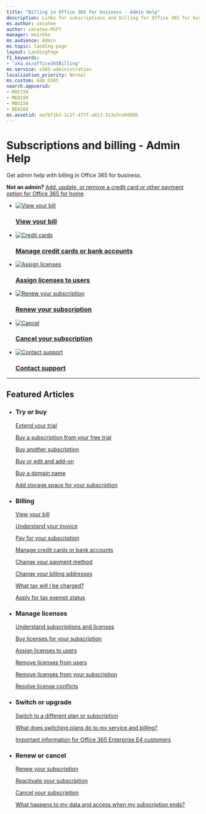 ```yaml
---
title: "Billing in Office 365 for business - Admin Help"
description: Links for subscriptions and billing for Office 365 for business
ms.author: cmcatee
author: cmcatee-MSFT
manager: mnirkhe
ms.audience: Admin
ms.topic: landing-page
layout: LandingPage
f1_keywords:
- 'aka.ms/office365Billing'
ms.service: o365-administration
localization_priority: Normal
ms.custom: Adm_O365
search.appverid:
- MOE150
- MED150
- MBS150
- BEA160
ms.assetid: ea7bf1b2-1c2f-477f-a813-313e3ce0d896
---
```


# Subscriptions and billing - Admin Help

Get admin help with billing in Office 365 for business.

**Not an admin?** [Add, update, or remove a credit card or other payment option for Office 365 for home](https://support.microsoft.com/help/4026594).

<ul class="panelContent cardsFTitle">
    <li>
        <a href="view-your-bill-or-invoice.md">
        <div class="cardSize">
            <div class="cardPadding">
                <div class="card">
                    <div class="cardImageOuter">
                        <div class="cardImage">
                            <img src="https://docs.microsoft.com/en-us/Office/media/icons/bill.svg" alt="View your bill" />
                        </div>
                    </div>
                    <div class="cardText">
                        <h3>View your bill</h3>
                    </div>
                </div>
            </div>
        </div>
        </a>
    </li>
    <li>
        <a href="add-update-or-remove-credit-card-or-bank-account.md">
        <div class="cardSize">
            <div class="cardPadding">
                <div class="card">
                    <div class="cardImageOuter">
                        <div class="cardImage">
                            <img src="https://docs.microsoft.com/en-us/office/media/icons/credit-card.svg" alt="Credit cards" />
                        </div>
                    </div>
                    <div class="cardText">
                        <h3>Manage credit cards or bank accounts</h3>
                    </div>
                </div>
            </div>
        </div>
        </a>
    </li>
    <li>
        <a href="assign-licenses-to-users.md">
        <div class="cardSize">
            <div class="cardPadding">
                <div class="card">
                    <div class="cardImageOuter">
                        <div class="cardImage">
                            <img src="https://docs.microsoft.com/en-us/office/media/icons/users-people.svg" alt="Assign licenses" />
                        </div>
                    </div>
                    <div class="cardText">
                        <h3>Assign licenses to users</h3>
                    </div>
                </div>
            </div>
        </div>
        </a>
    </li>
</ul>
<ul class="panelContent cardsFTitle">
    <li>
        <a href="renew-your-subscription.md">
        <div class="cardSize">
            <div class="cardPadding">
                <div class="card">
                    <div class="cardImageOuter">
                        <div class="cardImage">
                            <img src="https://docs.microsoft.com/en-us/office/media/icons/renew.svg" alt="Renew your subscription" />
                        </div>
                    </div>
                    <div class="cardText">
                        <h3>Renew your subscription</h3>
                    </div>
                </div>
            </div>
        </div>
        </a>
    </li>
    <li>
        <a href="cancel-your-subscription.md">
        <div class="cardSize">
            <div class="cardPadding">
                <div class="card">
                    <div class="cardImageOuter">
                        <div class="cardImage">
                            <img src="https://docs.microsoft.com/en-us/office/media/icons/cancel.svg" alt="Cancel" />
                        </div>
                    </div>
                    <div class="cardText">
                        <h3>Cancel your subscription</h3>
                    </div>
                </div>
            </div>
        </div>
        </a>
    </li>
    <li>
        <a href="../contact-support-for-business-products.md">
        <div class="cardSize">
            <div class="cardPadding">
                <div class="card">
                    <div class="cardImageOuter">
                        <div class="cardImage">
                            <img src="https://docs.microsoft.com/en-us/office/media/icons/headset.svg" alt="Contact support" />
                        </div>
                    </div>
                    <div class="cardText">
                        <h3>Contact support</h3>
                    </div>
                </div>
            </div>
        </div>
        </a>
    </li>
</ul>

---

<h2>Featured Articles</h2>
<ul class="panelContent cardsW">
    <li>
        <div class="cardSize">
            <div class="cardPadding">
                <div class="card">
                    <div class="cardText">
                        <h3>Try or buy</h3>
                        <p><a href="extend-your-trial.md">Extend your trial</a></p>
                        <p><a href="buy-a-subscription-from-your-free-trial.md">Buy a subscription from your free trial</a></p>
                        <p><a href="buy-another-subscription.md">Buy another subscription</a></p>
                        <p><a href="buy-or-edit-an-add-on.md">Buy or edit and add-on</a></p>
                        <p><a href="../get-help-with-domains/buy-a-domain-name.md">Buy a domain name</a></p>
                        <p><a href="add-storage-space.md">Add storage space for your subscription</a></p>
                    </div>
                </div>
            </div>
        </div>
    </li>
    <li>
        <div class="cardSize">
            <div class="cardPadding">
                <div class="card">
                    <div class="cardText">
                        <h3>Billing</h3>
                        <p><a href="view-your-bill-or-invoice.md">View your bill</a></p>
                        <p><a href="understand-your-invoice.md">Understand your invoice</a></p>
                        <p><a href="pay-for-your-subscription.md">Pay for your subscription</a></p>
                        <p><a href="add-update-or-remove-credit-card-or-bank-account.md">Manage credit cards or bank accounts</a></p>
                        <p><a href="change-payment-method.md">Change your payment method</a></p>
                        <p><a href="change-your-billing-addresses.md">Change your billing addresses</a></p>
                        <p><a href="what-tax-will-i-be-charged.md">What tax will I be charged?</a></p>
                        <p><a href="apply-for-tax-exempt-status.md">Apply for tax exempt status</a></p>
                    </div>
                </div>
            </div>
        </div>
    </li>
    <li>
        <div class="cardSize">
            <div class="cardPadding">
            <div class="card">
                <div class="cardText">
                        <h3>Manage licenses</h3>
                        <p><a href="subscriptions-and-licenses.md">Understand subscriptions and licenses</a></p>
                        <p><a href="buy-licenses.md">Buy licenses for your subscription</a></p>
                        <p><a href="assign-licenses-to-users.md">Assign licenses to users</a></p>
                        <p><a href="remove-licenses-from-users.md">Remove licenses from users</a></p>
                        <p><a href="remove-licenses-from-subscription.md">Remove licenses from your subscription</a></p>
                        <p><a href="resolve-license-conflicts.md">Resolve license conflicts</a></p>
                    </div>
                </div>
            </div>
        </div>
    </li>
    <li>
        <div class="cardSize">
            <div class="cardPadding">
                <div class="card">
                    <div class="cardText">
                        <h3>Switch or upgrade</h3>
                        <p><a href="switch-to-a-different-plan.md">Switch to a different plan or subscription</a></p>
                        <p><a href="what-does-switching-plans-do-to-my-service-and-billing.md">What does switching plans do to my service and billing?</a></p>
                        <p><a href="https://support.office.com/article/f9572348-43a2-43fa-a3d8-3b6c9c042147">Important information for Office 365 Enterprise E4 customers</a></p>
                    </div>
                </div>
            </div>
        </div>
    </li>
    <li>
        <div class="cardSize">
            <div class="cardPadding">
                <div class="card">
                    <div class="cardText">
                        <h3>Renew or cancel</h3>
                        <p><a href="renew-your-subscription.md">Renew your subscription</a></p>
                        <p><a href="reactivate-your-subscription.md">Reactivate your subscription</a></p>
                        <p><a href="cancel-your-subscription.md">Cancel your subscription</a></p>
                        <p><a href="what-if-my-subscription-expires.md">What happens to my data and access when my subscription ends?</a></p>
                    </div>
                </div>
            </div>
        </div> 
    </li>
</ul>